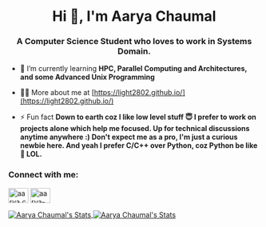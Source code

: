 <h1 align="center">Hi 👋, I'm Aarya Chaumal</h1>
<h3 align="center">A Computer Science Student who loves to work in Systems Domain.</h3>

- 🌱 I’m currently learning **HPC, Parallel Computing and Architectures, and some Advanced Unix Programming**

- 👨‍💻 More about me at [https://light2802.github.io/](https://light2802.github.io/)

- ⚡ Fun fact **Down to earth coz I like low level stuff 😇 I prefer to work on projects alone which help me focused. Up for technical discussions anytime anywhere :) Don't expect me as a pro, I'm just a curious newbie here. And yeah I prefer C/C++ over Python, coz Python be like 🐢 LOL.**

<h3 align="left">Connect with me:</h3>
<p align="left">
<a href="https://matrix.to/#/@aarya.chaumal:matrix.org" target="blank"><img align="center" src="https://upload.wikimedia.org/wikipedia/commons/c/cb/Element_%28software%29_logo.svg" alt="aarya.chaumal" height="30" width="40" /></a>
<a href="https://www.linkedin.com/in/aarya-chaumal/" target="blank"><img align="center" src="https://raw.githubusercontent.com/rahuldkjain/github-profile-readme-generator/master/src/images/icons/Social/linked-in-alt.svg" alt="aarya-chaumal" height="30" width="40" /></a>
</p>


<a href="https://github.com/light2802">
  <img align="center" src="https://github-readme-stats.vercel.app/api/top-langs/?username=light2802&hide=html,jupyter%20notebook&title_color=6aa6f8&text_color=8a919a&icon_color=6aa6f8&bg_color=0e1116" alt="Aarya Chaumal's Stats" />
</a>

<a href="https://github.com/light2802">
  <img align="center" src="https://github-readme-stats.vercel.app/api?username=light2802&show_icons=true&line_height=27&count_private=true&title_color=6aa6f8&text_color=8a919a&icon_color=6aa6f8&bg_color=0e1116" alt="Aarya Chaumal's Stats" />
</a>
